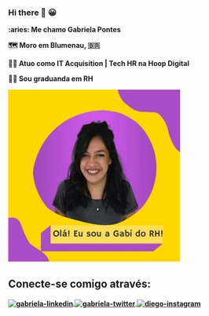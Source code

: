### Hi there 👋 :grinning:	


  <b>
   :aries: </>Me chamo Gabriela Pontes</>
   
   :world_map: Moro em Blumenau, 🇧🇷	
   
   :woman_technologist: <b>Atuo como IT Acquisition | Tech HR na Hoop Digital 	
   
   :woman_student: <b>Sou graduanda em RH 
  
   ![Gabriela](https://github.com/pontesgabriela/pontesgabriela/blob/98c0aac2e2e1b7d7919cafadcb51b13282595b60/Gabriela.jpg)
  
## Conecte-se comigo através:
<a href="https://www.linkedin.com/in/gabrielapontesrh/" target="_blank">
<img align="center" alt="gabriela-linkedin" height="30" width="40" src="https://upload.wikimedia.org/wikipedia/commons/e/e9/Linkedin_icon.svg" style="max-width:100%;">
</a>
<a href="https://www.twitter.com/gabi_dorh/" target="_blank">
<img align="center" alt="gabriela-twitter" height="30" width="40" src="https://github.com/johan/svg-cleanups/blob/master/logos/twitter.svg" style="max-width:100%;">
</a>
<a href="https://www.instagram.com/cravocanela.gabs/" target="_blank">
<img align="center" alt="diego-instagram" height="30" width="40" src="https://camo.githubusercontent.com/c9dacf0f25a1489fdbc6c0d2b41cda58b77fa210a13a886d6f99e027adfbd358/68747470733a2f2f6564656e742e6769746875622e696f2f537570657254696e7949636f6e732f696d616765732f7376672f696e7374616772616d2e737667" style="max-width:100%;">
</a>
<!--
**pontesgabriela/pontesgabriela** is a ✨ _special_ ✨ repository because its `README.md` (this file) appears on your GitHub profile.

Here are some ideas to get you started:

- 🔭 I’m currently working on ...
- 🌱 I’m currently learning ...
- 👯 I’m looking to collaborate on ...
- 🤔 I’m looking for help with ...
- 💬 Ask me about ...
- 📫 How to reach me: ...
- 😄 Pronouns: ...
- ⚡ Fun fact: ...
-->

